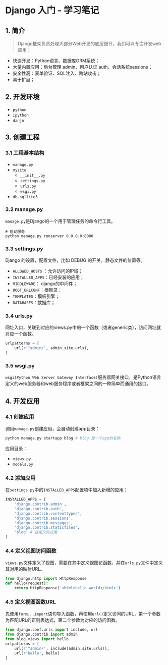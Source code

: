 # Django 入门 - 学习笔记

## 1. 简介
>  Django框架负责处理大部分Web开发的底层细节，我们可以专注开发web应用；

- 快速开发：Python语言、数据库ORM系统；
- 大量内置应用：后台管理 admin、用户认证 auth、会话系统sessions；
- 安全性高：表单验证、SQL注入、跨站攻击；
- 易于扩展；

## 2. 开发环境
- `python`
- `ipython`
- `danjo`

## 3. 创建工程
### 3.1 工程基本结构
- `manage.py`
- `mysite`
	- `__init__.py`
	- `settings.py`
	- `urls.py`
	- `wsgi.py`
- `db.sqllite3`

### 3.2 manage.py
`manage.py`是Django的一个用于管理任务的命令行工具。
```
# 启动服务
python manage.py runserver 0.0.0.0:8080
```

### 3.3 settings.py
Django 的设置，配置文件，比如 DEBUG 的开关，静态文件的位置等。
- `ALLOWED_HOSTS` ：允许访问的IP域；
- `INSTALLED_APPS`：已经安装的应用；
- `MIDDLEWARE`： django的中间件；
- `ROOT_URLCONF`：根目录；
- `TEMPLATES`：模板引擎；
- `DATABASES`：数据库；

### 3.4 urls.py
网址入口，关联到对应的views.py中的一个函数（或者generic类），访问网址就对应一个函数。
``` python
urlpatterns = [
    url(r'^admin/', admin.site.urls),
]
```
### 3.5 wsgi.py
 `wsgi(Python Web Server Gateway Interface)`服务器网关接口，是Python语言定义的web服务器和web服务程序或者框架之间的一种简单而通用的接口。

## 4. 开发应用

### 4.1 创建应用
调用`manage.py`创建应用，会自动创建app目录：
``` python
python manage.py startapp blog # blog 是一个app的名称
```

应用目录：
- `views.py`
- `models.py`

### 4.2 添加应用
在`settings.py`中的`INSTALLED_APPS`配置项中加入新增的应用；
``` python
INSTALLED_APPS = [
    'django.contrib.admin',
    'django.contrib.auth',
    'django.contrib.contenttypes',
    'django.contrib.sessions',
    'django.contrib.messages',
    'django.contrib.staticfiles',
    'blog' # 自定义的应用
]
```

### 4.4 定义视图访问函数
`views.py`文件定义了视图，需要在其中定义视图访函数，并在`urls.py`文件中定义其对用的映射URL。
``` python
from django.http import HttpResponse
def hello(request):
    return HttpResponse('<html>hello world</html>')
```

### 4.5 定义视图函数URL
先使用`form...import`语句导入函数，再使用`url()`定义访问的URL，第一个参数为匹配URL的正则表达式，第二个参数为对应的访问函数。
``` python
from django.conf.urls import include, url
from django.contrib import admin
from blog.views import hello
urlpatterns = [
    url(r'^admin/', include(admin.site.urls)),
    url(r'hello', hello)
]
```
